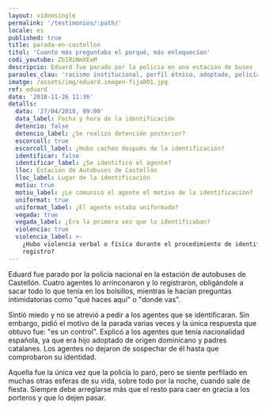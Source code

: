 ```yaml
---
layout: videosingle
permalink: '/testimonios/:path/'
locale: es
published: true
title: parada-en-castellon
titol: 'Cuanto más preguntaba el porqué, más enloquecían'
codi_youtube: Zb1RiNmXExM
descripcio: Eduard fue parado por la policia en una estacion de buses
paraules_clau: 'racismo institucional, perfil étnico, adoptado, policía, '
imatge: /assets/img/eduard.imagen-fija001.jpg
ref: eduard
date: '2018-11-26 11:36'
detalls:
  data: '27/04/2018, 09:00'
  data_label: Fecha y hora de la identificación
  detencio: false
  detencio_label: ¿Se realizó detención posterior?
  escorcoll: true
  escorcoll_label: ¿Hubo cacheo después de la identificación?
  identificar: false
  identificar_label: ¿Se identificó el agente?
  lloc: Estación de Autobuses de Castellón
  lloc_label: Lugar de la identificación
  motiu: true
  motiu_label: ¿Le comunicó el agente el motivo de la identificación?
  uniformat: true
  uniformat_label: ¿El agente estaba uniformado?
  vegada: true
  vegada_label: ¿Era la primera vez que lo identificaban?
  violencia: true
  violencia_label: >-
    ¿Hubo violencia verbal o física durante el procedimiento de identificación y
    registro?
---
```

Eduard fue parado por la policía nacional en la estación de autobuses de Castellón. Cuatro agentes lo arrinconaron y lo registraron, obligándole a sacar todo lo que tenía en los bolsillos, mientras le hacían preguntas intimidatorias como "qué haces aquí" o "donde vas". 

Sintió miedo y no se atrevió a pedir a los agentes que se identificaran. Sin embargo, pidió el motivo de la parada varias veces y la única respuesta que obtuvo fue: "es un control". Explicó a los agentes que tenía nacionalidad española, ya que era hijo adoptado de origen dominicano y padres catalanes. Los agentes no dejaron de sospechar de él hasta que comprobaron su identidad. 

Aquella fue la única vez que la policía lo paró, pero se siente perfilado en muchas otras esferas de su vida, sobre todo por la noche, cuando sale de fiesta. Siempre debe arreglarse más que el resto para caer en gracia a los porteros y que lo dejen pasar.
